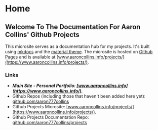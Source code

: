 # Home

## Welcome To The Documentation For Aaron Collins' Github Projects
This microsite serves as a documentation hub for my projects. It's built using [mkdocs](https://www.mkdocs.org/) and the [material theme](https://squidfunk.github.io/mkdocs-material/). The microsite is hosted on [Github Pages](https://pages.github.com/) and is available at [www.aaroncollins.info/projects/](https://www.aaroncollins.info/projects/).

### Links
- ***Main Site - Personal Portfolio: [www.aaroncollins.info](https://www.aaroncollins.info/).***
- Github Repos (including those that haven't been added here yet): [github.com/aaron777collins](https://github.com/aaron777collins?tab=repositories)
- Github Projects Microsite: [www.aaroncollins.info/projects/](https://www.aaroncollins.info/projects/).
- Github Projects Documentation Repo: [github.com/aaron777collins/projects](https://github.com/aaron777collins/projects)
